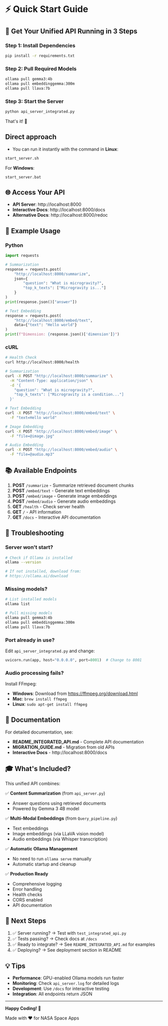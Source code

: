 # ⚡ Quick Start Guide

## 🎯 Get Your Unified API Running in 3 Steps

### Step 1: Install Dependencies

```bash
pip install -r requirements.txt
```

### Step 2: Pull Required Models

```bash
ollama pull gemma3:4b
ollama pull embeddinggemma:300m
ollama pull llava:7b
```

### Step 3: Start the Server

```bash
python api_server_integrated.py
```

That's it! 🎉

## Direct approach

- You can run it instantly with the command in **Linux**:
```bash
start_server.sh
```
For **Windows**:
```
start_server.bat
```

## 🌐 Access Your API

- **API Server**: http://localhost:8000
- **Interactive Docs**: http://localhost:8000/docs
- **Alternative Docs**: http://localhost:8000/redoc


## 📡 Example Usage

### Python

```python
import requests

# Summarization
response = requests.post(
    "http://localhost:8000/summarize",
    json={
        "question": "What is microgravity?",
        "top_k_texts": ["Microgravity is..."]
    }
)
print(response.json()["answer"])

# Text Embedding
response = requests.post(
    "http://localhost:8000/embed/text",
    data={"text": "Hello world"}
)
print(f"Dimension: {response.json()['dimension']}")
```

### cURL

```bash
# Health Check
curl http://localhost:8000/health

# Summarization
curl -X POST "http://localhost:8000/summarize" \
  -H "Content-Type: application/json" \
  -d '{
    "question": "What is microgravity?",
    "top_k_texts": ["Microgravity is a condition..."]
  }'

# Text Embedding
curl -X POST "http://localhost:8000/embed/text" \
  -F "text=Hello world"

# Image Embedding
curl -X POST "http://localhost:8000/embed/image" \
  -F "file=@image.jpg"

# Audio Embedding
curl -X POST "http://localhost:8000/embed/audio" \
  -F "file=@audio.mp3"
```

## 📚 Available Endpoints

1. **POST** `/summarize` - Summarize retrieved document chunks
2. **POST** `/embed/text` - Generate text embeddings
3. **POST** `/embed/image` - Generate image embeddings
4. **POST** `/embed/audio` - Generate audio embeddings
5. **GET** `/health` - Check server health
6. **GET** `/` - API information
7. **GET** `/docs` - Interactive API documentation

## 🔧 Troubleshooting

### Server won't start?

```bash
# Check if Ollama is installed
ollama --version

# If not installed, download from:
# https://ollama.ai/download
```

### Missing models?

```bash
# List installed models
ollama list

# Pull missing models
ollama pull gemma3:4b
ollama pull embeddinggemma:300m
ollama pull llava:7b
```

### Port already in use?

Edit `api_server_integrated.py` and change:
```python
uvicorn.run(app, host="0.0.0.0", port=8001)  # Change to 8001
```

### Audio processing fails?

Install FFmpeg:
- **Windows**: Download from https://ffmpeg.org/download.html
- **Mac**: `brew install ffmpeg`
- **Linux**: `sudo apt-get install ffmpeg`

## 📖 Documentation

For detailed documentation, see:
- **README_INTEGRATED_API.md** - Complete API documentation
- **MIGRATION_GUIDE.md** - Migration from old APIs
- **Interactive Docs** - http://localhost:8000/docs

## 🎓 What's Included?

This unified API combines:

✅ **Content Summarization** (from `api_server.py`)
- Answer questions using retrieved documents
- Powered by Gemma 3 4B model

✅ **Multi-Modal Embeddings** (from `Query_pipeline.py`)
- Text embeddings
- Image embeddings (via LLaVA vision model)
- Audio embeddings (via Whisper transcription)

✅ **Automatic Ollama Management**
- No need to run `ollama serve` manually
- Automatic startup and cleanup

✅ **Production Ready**
- Comprehensive logging
- Error handling
- Health checks
- CORS enabled
- API documentation

## 🚀 Next Steps

1. ✅ Server running? → Test with `test_integrated_api.py`
2. ✅ Tests passing? → Check docs at `/docs`
3. ✅ Ready to integrate? → See `README_INTEGRATED_API.md` for examples
4. ✅ Deploying? → See deployment section in README

## 💡 Tips

- **Performance**: GPU-enabled Ollama models run faster
- **Monitoring**: Check `api_server.log` for detailed logs
- **Development**: Use `/docs` for interactive testing
- **Integration**: All endpoints return JSON

---

**Happy Coding! 🎉**

Made with ❤️ for NASA Space Apps
